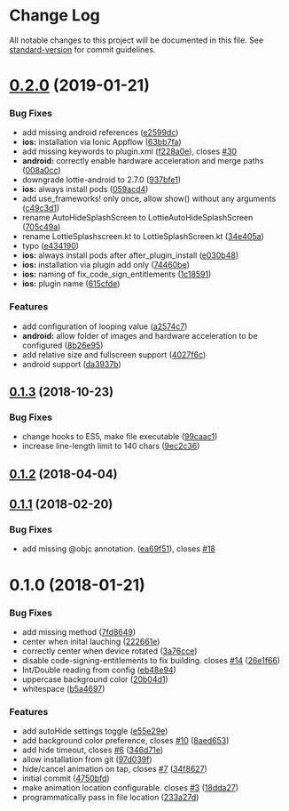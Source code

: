 # Change Log

All notable changes to this project will be documented in this file. See [standard-version](https://github.com/conventional-changelog/standard-version) for commit guidelines.

<a name="0.2.0"></a>
# [0.2.0](https://github.com/timbru31/cordova-plugin-lottie-splashscreen/compare/v0.1.3...v0.2.0) (2019-01-21)


### Bug Fixes

* add missing android references ([e2599dc](https://github.com/timbru31/cordova-plugin-lottie-splashscreen/commit/e2599dc))
* **ios:** installation via Ionic Appflow ([63bb7fa](https://github.com/timbru31/cordova-plugin-lottie-splashscreen/commit/63bb7fa))
* add missing keywords to plugin.xml ([f228a0e](https://github.com/timbru31/cordova-plugin-lottie-splashscreen/commit/f228a0e)), closes [#30](https://github.com/timbru31/cordova-plugin-lottie-splashscreen/issues/30)
* **android:** correctly enable hardware acceleration and merge paths ([008a0cc](https://github.com/timbru31/cordova-plugin-lottie-splashscreen/commit/008a0cc))
* downgrade lottie-android to 2.7.0 ([937bfe1](https://github.com/timbru31/cordova-plugin-lottie-splashscreen/commit/937bfe1))
* **ios:** always install pods ([059acd4](https://github.com/timbru31/cordova-plugin-lottie-splashscreen/commit/059acd4))
* add use_frameworks! only once, allow show() without any arguments ([c49c3d1](https://github.com/timbru31/cordova-plugin-lottie-splashscreen/commit/c49c3d1))
* rename AutoHideSplashScreen to LottieAutoHideSplashScreen ([705c49a](https://github.com/timbru31/cordova-plugin-lottie-splashscreen/commit/705c49a))
* rename LottieSplashscreen.kt to LottieSplashScreen.kt ([34e405a](https://github.com/timbru31/cordova-plugin-lottie-splashscreen/commit/34e405a))
* typo ([e434190](https://github.com/timbru31/cordova-plugin-lottie-splashscreen/commit/e434190))
* **ios:** always install pods after after_plugin_install ([e030b48](https://github.com/timbru31/cordova-plugin-lottie-splashscreen/commit/e030b48))
* **ios:** installation via plugin add only ([74460be](https://github.com/timbru31/cordova-plugin-lottie-splashscreen/commit/74460be))
* **ios:** naming of fix_code_sign_entitlements ([1c18591](https://github.com/timbru31/cordova-plugin-lottie-splashscreen/commit/1c18591))
* **ios:** plugin name ([615cfde](https://github.com/timbru31/cordova-plugin-lottie-splashscreen/commit/615cfde))


### Features

* add configuration of looping value ([a2574c7](https://github.com/timbru31/cordova-plugin-lottie-splashscreen/commit/a2574c7))
* **android:** allow folder of images and hardware acceleration to be configured ([8b26e95](https://github.com/timbru31/cordova-plugin-lottie-splashscreen/commit/8b26e95))
* add relative size and fullscreen support ([4027f6c](https://github.com/timbru31/cordova-plugin-lottie-splashscreen/commit/4027f6c))
* android support ([da3937b](https://github.com/timbru31/cordova-plugin-lottie-splashscreen/commit/da3937b))



<a name="0.1.3"></a>
## [0.1.3](https://github.com/timbru31/cordova-plugin-lottie-splashscreen/compare/v0.1.2...v0.1.3) (2018-10-23)


### Bug Fixes

* change hooks to ES5, make file executable ([99caac1](https://github.com/timbru31/cordova-plugin-lottie-splashscreen/commits/99caac1))
* increase line-length limit to 140 chars ([9ec2c36](https://github.com/timbru31/cordova-plugin-lottie-splashscreen/commits/9ec2c36))



<a name="0.1.2"></a>
## [0.1.2](https://github.com/timbru31/cordova-plugin-lottie-splashscreen/compare/v0.1.1...v0.1.2) (2018-04-04)



<a name="0.1.1"></a>
## [0.1.1](https://github.com/timbru31/cordova-plugin-lottie-splashscreen/compare/v0.1.0...v0.1.1) (2018-02-20)


### Bug Fixes

* add missing @objc annotation. ([ea69f51](https://github.com/timbru31/cordova-plugin-lottie-splashscreen/commits/ea69f51)), closes [#18](https:/github.com/timbru31//cordova-plugin-lottie-splashscreen/issues/18)



<a name="0.1.0"></a>
# 0.1.0 (2018-01-21)


### Bug Fixes

* add missing method ([7fd8649](https://github.com/timbru31/cordova-plugin-lottie-splashscreen/commits/7fd8649))
* center when inital lauching ([222661e](https://github.com/timbru31/cordova-plugin-lottie-splashscreen/commits/222661e))
* correctly center when device rotated ([3a76cce](https://github.com/timbru31/cordova-plugin-lottie-splashscreen/commits/3a76cce))
* disable code-signing-entitlements to fix building. closes [#14](https://github.com/timbru31/cordova-plugin-lottie-splashscreen/issues/14) ([26e1f66](https://github.com/timbru31/cordova-plugin-lottie-splashscreen/commits/26e1f66))
* Int/Double reading from config ([eb48e94](https://github.com/timbru31/cordova-plugin-lottie-splashscreen/commits/eb48e94))
* uppercase background color ([20b04d1](https://github.com/timbru31/cordova-plugin-lottie-splashscreen/commits/20b04d1))
* whitespace ([b5a4697](https://github.com/timbru31/cordova-plugin-lottie-splashscreen/commits/b5a4697))


### Features

* add autoHide settings toggle ([e55e29e](https://github.com/timbru31/cordova-plugin-lottie-splashscreen/commits/e55e29e))
* add background color preference, closes [#10](https://github.com/timbru31/cordova-plugin-lottie-splashscreen/issues/10) ([8aed653](https:/github.com/timbru31//cordova-plugin-lottie-splashscreen/commits/8aed653))
* add hide timeout, closes [#6](https://github.com/timbru31/cordova-plugin-lottie-splashscreen/issues/6) ([346d71e](https:/github.com/timbru31//cordova-plugin-lottie-splashscreen/commits/346d71e))
* allow installation from git ([97d039f](https://github.com/timbru31/cordova-plugin-lottie-splashscreen/commits/97d039f))
* hide/cancel animation on tap, closes [#7](https://github.com/timbru31/cordova-plugin-lottie-splashscreen/issues/7) ([34f8627](https:/github.com/timbru31//cordova-plugin-lottie-splashscreen/commits/34f8627))
* initial commit ([4750bfd](https://github.com/timbru31/cordova-plugin-lottie-splashscreen/commits/4750bfd))
* make animation location configurable. closes [#3](https://github.com/timbru31/cordova-plugin-lottie-splashscreen/issues/3) ([18dda27](https:/github.com/timbru31//cordova-plugin-lottie-splashscreen/commits/18dda27))
* programmatically pass in file location ([233a27d](https://github.com/timbru31/cordova-plugin-lottie-splashscreen/commits/233a27d))
